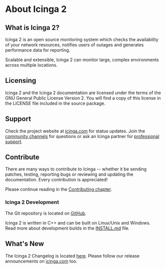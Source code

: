 # About Icinga 2 <a id="about-icinga2"></a>

## What is Icinga 2?  <a id="what-is-icinga2"></a>

Icinga 2 is an open source monitoring system which checks the availability of
your network resources, notifies users of outages and generates performance
data for reporting.

Scalable and extensible, Icinga 2 can monitor large, complex environments across
multiple locations.

## Licensing  <a id="licensing"></a>

Icinga 2 and the Icinga 2 documentation are licensed under the terms of the GNU
General Public License Version 2. You will find a copy of this license in the
LICENSE file included in the source package.

## Support  <a id="support"></a>

Check the project website at [icinga.com](https://www.icinga.com) for status updates. Join the
[community channels](https://icinga.com/community/) for questions
or ask an Icinga partner for [professional support](https://www.icinga.com/services/support/).

## Contribute  <a id="contribute"></a>

There are many ways to contribute to Icinga -- whether it be sending patches,
testing, reporting bugs or reviewing and updating the documentation. Every
contribution is appreciated!

Please continue reading in the [Contributing chapter](https://github.com/Icinga/icinga2/blob/master/CONTRIBUTING.md).

### Icinga 2 Development <a id="development-info"></a>

The Git repository is located on [GitHub](https://github.com/Icinga/icinga2).

Icinga 2 is written in C++ and can be built on Linux/Unix and Windows.
Read more about development builds in the [INSTALL.md](https://github.com/Icinga/icinga2/blob/master/INSTALL.md)
file.

## What's New <a id="whats-new"></a>

The Icinga 2 Changelog is located [here](https://github.com/Icinga/icinga2/blob/master/CHANGELOG.md).
Please follow our release announcements on [icinga.com](https://www.icinga.com/blog/) too.
